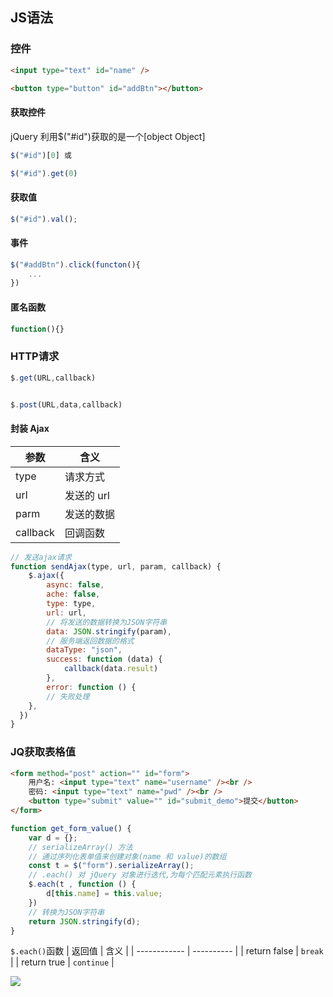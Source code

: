<!--
 * @Description: 
 * @Version: 1.0
 * @Author: DaLao
 * @Email: dalao_li@163.com
 * @Date: 2022-01-01 01:39:36
 * @LastEditors: DaLao
 * @LastEditTime: 2022-07-03 19:57:09
-->

## JS语法


### 控件

```html
<input type="text" id="name" />

<button type="button" id="addBtn"></button>
```


#### 获取控件

jQuery 利用$("#id")获取的是一个[object Object]

```js
$("#id")[0] 或 

$("#id").get(0)
```


#### 获取值

```js
$("#id").val();
```


#### 事件

```js
$("#addBtn").click(functon(){
    ...
})
```


#### 匿名函数

```js
function(){}
```


### HTTP请求

```js
$.get(URL,callback)


$.post(URL,data,callback)
```

#### 封装 Ajax

| 参数     | 含义       |
| -------- | ---------- |
| type     | 请求方式   |
| url      | 发送的 url |
| parm     | 发送的数据 |
| callback | 回调函数   |


```js
// 发送ajax请求
function sendAjax(type, url, param, callback) {
    $.ajax({
        async: false,
        ache: false,
        type: type,
        url: url,
        // 将发送的数据转换为JSON字符串
        data: JSON.stringify(param),
        // 服务端返回数据的格式
        dataType: "json",
        success: function (data) {
            callback(data.result)
        },
        error: function () {
        // 失败处理
    },
  })
}
```

### JQ获取表格值

```html
<form method="post" action="" id="form">
    用户名: <input type="text" name="username" /><br />
    密码: <input type="text" name="pwd" /><br />
    <button type="submit" value="" id="submit_demo">提交</button>
</form>
```

```js
function get_form_value() {
    var d = {};
    // serializeArray() 方法
    // 通过序列化表单值来创建对象(name 和 value)的数组
    const t = $("form").serializeArray();
    // .each() 对 jQuery 对象进行迭代,为每个匹配元素执行函数
    $.each(t , function () {
        d[this.name] = this.value;
    })
    // 转换为JSON字符串
    return JSON.stringify(d);
}
```

`$.each()`函数
| 返回值       | 含义       |
| ------------ | ---------- |
| return false | `break`    |
| return true  | `continue` |

![](https://cdn.hurra.ltd/img/20200528224751.png)